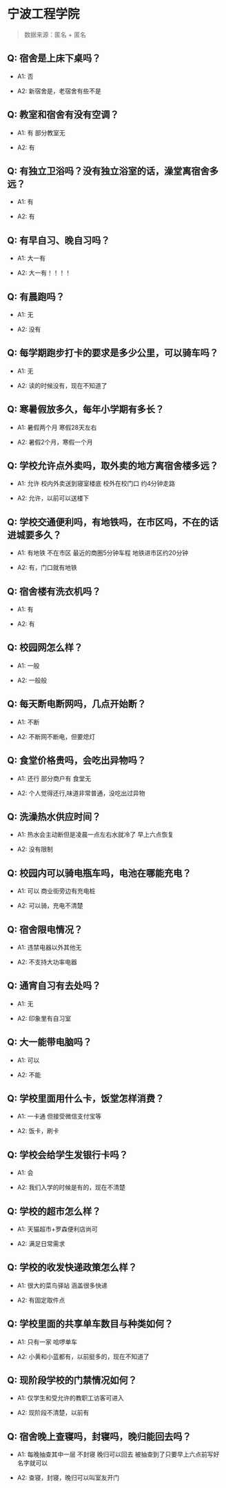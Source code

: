 # 宁波工程学院

> 数据来源：匿名 + 匿名

## Q: 宿舍是上床下桌吗？

- A1: 否

- A2: 新宿舍是，老宿舍有些不是

## Q: 教室和宿舍有没有空调？

- A1: 有 部分教室无

- A2: 有

## Q: 有独立卫浴吗？没有独立浴室的话，澡堂离宿舍多远？

- A1: 有

- A2: 有

## Q: 有早自习、晚自习吗？

- A1: 大一有

- A2: 大一有！！！！

## Q: 有晨跑吗？

- A1: 无

- A2: 没有

## Q: 每学期跑步打卡的要求是多少公里，可以骑车吗？

- A1: 无

- A2: 读的时候没有，现在不知道了

## Q: 寒暑假放多久，每年小学期有多长？

- A1: 暑假两个月 寒假28天左右

- A2: 暑假2个月，寒假一个月

## Q: 学校允许点外卖吗，取外卖的地方离宿舍楼多远？

- A1: 允许 校内外卖送到寝室楼底 校外在校门口 约4分钟走路

- A2: 允许，以前可以送楼下

## Q: 学校交通便利吗，有地铁吗，在市区吗，不在的话进城要多久？

- A1: 有地铁 不在市区 最近的商圈5分钟车程 地铁进市区约20分钟

- A2: 有，门口就有地铁

## Q: 宿舍楼有洗衣机吗？

- A1: 有

- A2: 有

## Q: 校园网怎么样？

- A1: 一般

- A2: 一般般

## Q: 每天断电断网吗，几点开始断？

- A1: 不断

- A2: 不断网不断电，但要熄灯

## Q: 食堂价格贵吗，会吃出异物吗？

- A1: 还行 部分商户有 食堂无

- A2: 个人觉得还行,味道非常普通，没吃出过异物

## Q: 洗澡热水供应时间？

- A1: 热水会主动断但是凌晨一点左右水就冷了 早上六点恢复

- A2: 没有限制

## Q: 校园内可以骑电瓶车吗，电池在哪能充电？

- A1: 可以 商业街旁边有充电桩

- A2: 可以骑，充电不清楚

## Q: 宿舍限电情况？

- A1: 违禁电器以外其他无

- A2: 不支持大功率电器

## Q: 通宵自习有去处吗？

- A1: 无

- A2: 印象里有自习室

## Q: 大一能带电脑吗？

- A1: 可以

- A2: 不能

## Q: 学校里面用什么卡，饭堂怎样消费？

- A1: 一卡通 但接受微信支付宝等

- A2: 饭卡，刷卡

## Q: 学校会给学生发银行卡吗？

- A1: 会

- A2: 我们入学的时候是有的，现在不清楚

## Q: 学校的超市怎么样？

- A1: 天猫超市+罗森便利店尚可

- A2: 满足日常需求

## Q: 学校的收发快递政策怎么样？

- A1: 很大的菜鸟驿站 涵盖很多快递

- A2: 有固定取件点

## Q: 学校里面的共享单车数目与种类如何？

- A1: 只有一家 哈啰单车

- A2: 小黄和小蓝都有，以前挺多的，现在不知道了

## Q: 现阶段学校的门禁情况如何？

- A1: 仅学生和受允许的教职工访客可进入

- A2: 现阶段不清楚，以前有

## Q: 宿舍晚上查寝吗，封寝吗，晚归能回去吗？

- A1: 每晚抽查其中一层 不封寝 晚归可以回去 被抽查到了只要早上六点前写好名字就可以

- A2: 查寝，封寝，晚归可以叫室友开门

